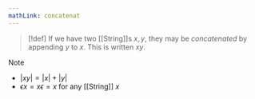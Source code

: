 ```yaml
---
mathLink: concatenat
---
```

>[!def]
>If we have two [[String]]s $x,y$, they may be *concatenated* by appending $y$ to $x$. This is written $xy$.

>[!note]
>- $|xy|=|x|+|y|$
>- $\epsilon x=x \epsilon=x$ for any [[String]] $x$
